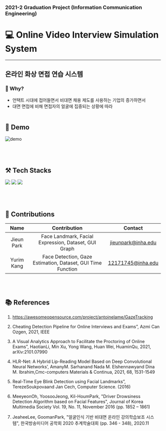 ### 2021-2 Graduation Project (Information Communication Engineering)

# 💻 Online Video Interview Simulation System
------------
## 온라인 화상 면접 연습 시스템

### 🔎 Why?
  * 언택트 시대에 접어들면서 비대면 채용 제도를 사용하는 기업의 증가하면서
  * 대면 면접에 비해 면접자의 얼굴에 집중되는 상황에 따라
<br/><br/>


## **🎥 Demo**
![demo](https://user-images.githubusercontent.com/62520045/171441314-d5fbd4db-3aa0-445f-8d7d-cb6e324d1158.gif)
<br/><br/>
<br/><br/>


## **⚒ Tech Stacks**
<img src="https://img.shields.io/badge/Python-3776AB?style=flat&logo=Python&logoColor=white"/></a>
<img src="https://img.shields.io/badge/OpenCV-5C3EE8?style=flat&logo=OpenCV&logoColor=white"/></a>
<img src="https://img.shields.io/badge/Dlib-008000?style=flat&logo=Dlib&logoColor=white"/></a>
<br/><br/>
<br/><br/>

## **👭 Contributions**
| Name | Contribution | Contact |
|:----------:|:----------:|:----------:|
| Jieun Park | Face Landmark, Facial Expression, Dataset, GUI Graph | jieunpark@inha.edu |
| Yurim Kang | Face Detection, Gaze Estimation, Dataset, GUI Time Function | 12171745@inha.edu |

<br/><br/>

## **📚 References**
 1. https://awesomeopensource.com/project/antoinelame/GazeTracking
 
 2. Cheating Detection Pipeline for Online Interviews and Exams”, Azmi Can Ozgen, 2021, IEEE
 
 3. A Visual Analytics Approach to Facilitate the Proctoring of Online Exams”, HaotianLi, Min Xu, Yong Wang, Huan Wei, HuaminQu, 2021, arXiv:2101.07990
 
 4. HLR-Net: A Hybrid Lip-Reading Model Based on Deep Convolutional Neural Networks’, AmanyM. Sarhanand Nada M. Elshennawyand Dina M. Ibrahim,Cmc-computers Materials \& Continua, 2021, 68, 1531-1549
 
 5. Real-Time Eye Blink Detection using Facial Landmarks”, TerezeSoukpovaand Jan Cech, Computer Science. (2016)
 
 6. MeeyeonOh, YoosooJeong, Kil-HoumPark, "Driver Drowsiness Detection Algorithm based on Facial Features", Journal of Korea Multimedia Society Vol. 19, No. 11, November 2016 (pp. 1852 – 1861)
 
 7. JeaheeLee, GoomanPark, "얼굴인식 기반 비대면 온라인 강의학습보조 시스템", 한국방송미디어 공학회 2020 추계학술대회 (pp. 346 - 348), 2020.11
<br/><br/>
<br/><br/>
